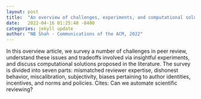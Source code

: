 ```yaml
---
layout: post
title:  "An overview of challenges, experiments, and computational solutions in peer review (extended version)"
date:   2022-04-16 01:25:48 -0400
categories: jekyll update
author: "NB Shah - Communications of the ACM, 2022"
---
```

In this overview article, we survey a number of challenges in peer review, understand these issues and tradeoffs involved via insightful experiments, and discuss computational solutions proposed in the literature. The survey is divided into seven parts: mismatched reviewer expertise, dishonest behavior, miscalibration, subjectivity, biases pertaining to author identities, incentives, and norms and policies. Cites: Can we automate scientific reviewing?